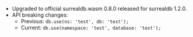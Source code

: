 - Upgraded to official surrealdb.wasm 0.8.0 released for surrealdb 1.2.0.
- API breaking changes: 
  - Previous: `db.use(ns: 'test', db: 'test');`
  - Current: `db.use(namespace: 'test', database: 'test');` 
